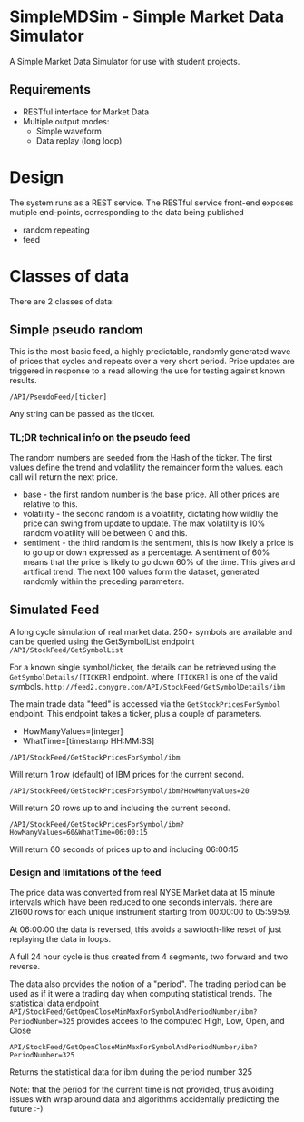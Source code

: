 # SimpleMDSim - Simple Market Data Simulator
A Simple Market Data Simulator for use with student projects.

## Requirements
* RESTful interface for Market Data
* Multiple output modes:
  * Simple waveform
  * Data replay (long loop)


# Design
The system runs as a REST service.
The RESTful service front-end exposes mutiple end-points, corresponding to the data being published
* random repeating
* feed

# Classes of data
There are 2 classes of data:
## Simple pseudo random
This is the most basic feed, a highly predictable, randomly generated wave of prices that cycles and repeats over a very short period. Price updates are triggered in response to a read allowing the use for testing against known results.

`/API/PseudoFeed/[ticker]`

Any string can be passed as the ticker.

### TL;DR technical info on the pseudo feed

The random numbers are seeded from the Hash of the ticker. The first values define the trend and volatility the remainder form the values. each call will return the next price.
* base - the first random number is the base price. All other prices are relative to this.
* volatility - the second random is a volatility, dictating how wildliy the price can swing from update to update. The max volatility is 10% random volatility will be between 0 and this.
* sentiment - the third random is the sentiment, this is how likely a price is to go up or down expressed as a percentage. A sentiment of 60% means that the price is likely to go down 60% of the time. This gives and artifical trend.
The next 100 values form the dataset, generated randomly within the preceding parameters.

## Simulated Feed

A long cycle simulation of real market data.
250+ symbols are available and can be queried using the GetSymbolList endpoint 
`/API/StockFeed/GetSymbolList`

For a known single symbol/ticker, the details can be retrieved using the `GetSymbolDetails/[TICKER]` endpoint. 
where `[TICKER]` is one of the valid symbols.
`http://feed2.conygre.com/API/StockFeed/GetSymbolDetails/ibm`

The main trade data "feed" is accessed via the `GetStockPricesForSymbol` endpoint. This endpoint takes a ticker, plus a couple of parameters.
* HowManyValues=[integer]
* WhatTime=[timestamp HH:MM:SS]

`/API/StockFeed/GetStockPricesForSymbol/ibm`

Will return 1 row (default) of IBM prices for the current second.

`/API/StockFeed/GetStockPricesForSymbol/ibm?HowManyValues=20`

Will return 20 rows up to and including the current second.

`/API/StockFeed/GetStockPricesForSymbol/ibm?HowManyValues=60&WhatTime=06:00:15`

Will return 60 seconds of prices up to and including 06:00:15

### Design and limitations of the feed
The price data was converted from real NYSE Market data at 15 minute intervals which have been reduced to one seconds intervals. 
there are 21600 rows for each unique instrument starting from 00:00:00 to 05:59:59. 

At 06:00:00 the data is reversed, this avoids a sawtooth-like reset of just replaying the data in loops.

A full 24 hour cycle is thus created from 4 segments, two forward and two reverse.

The data also provides the notion of a "period". The trading period can be used as if it were a trading day when computing statistical trends. The statistical data endpoint `API/StockFeed/GetOpenCloseMinMaxForSymbolAndPeriodNumber/ibm?PeriodNumber=325` provides accees to the computed High, Low, Open, and Close

`API/StockFeed/GetOpenCloseMinMaxForSymbolAndPeriodNumber/ibm?PeriodNumber=325`

Returns the statistical data for ibm  during the period number 325

Note: that the period for the current time is not provided, thus avoiding issues with wrap around data and algorithms accidentally predicting the future :-)


